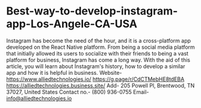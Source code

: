 # Best-way-to-develop-instagram-app-Los-Angele-CA-USA
Instagram has become the need of the hour, and it is a cross-platform app developed on the React Native platform. From being a social media platform that initially allowed its users to socialize with their friends to being a vast platform for business, Instagram has come a long way. With the aid of this article, you will learn about Instagram's history, how to develop a similar app and how it is helpful in business. Website- https://www.alliedtechnologies.io/ https://g.page/r/CdCTMebHE8tdEBA https://alliedtechnologies.business.site/ Add- 205 Powell Pl, Brentwood, TN 37027, United States Contact no.- (800) 936-0755  Email- info@alliedtechnologies.io
